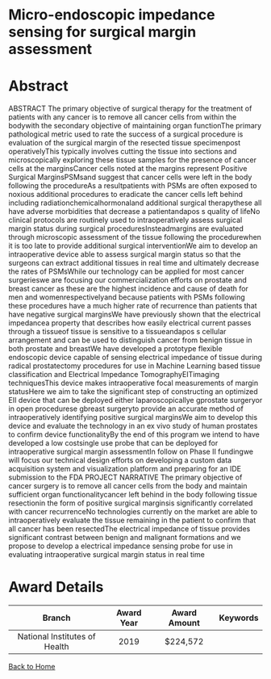 
Micro-endoscopic impedance sensing for surgical margin assessment
=================================================================

# Abstract


ABSTRACT The primary objective of surgical therapy for the treatment of patients with any cancer is to remove all cancer cells from within the bodywith the secondary objective of maintaining organ functionThe primary pathological metric used to rate the success of a surgical procedure is evaluation of the surgical margin of the resected tissue specimenpost operativelyThis typically involves cutting the tissue into sections and microscopically exploring these tissue samples for the presence of cancer cells at the marginsCancer cells noted at the margins represent Positive Surgical MarginsPSMsand suggest that cancer cells were left in the body following the procedureAs a resultpatients with PSMs are often exposed to noxious additional procedures to eradicate the cancer cells left behind including radiationchemicalhormonaland additional surgical therapythese all have adverse morbidities that decrease a patientandapos s quality of lifeNo clinical protocols are routinely used to intraoperatively assess surgical margin status during surgical proceduresInsteadmargins are evaluated through microscopic assessment of the tissue following the procedurewhen it is too late to provide additional surgical interventionWe aim to develop an intraoperative device able to assess surgical margin status so that the surgeons can extract additional tissues in real time and ultimately decrease the rates of PSMsWhile our technology can be applied for most cancer surgerieswe are focusing our commercialization efforts on prostate and breast cancer as these are the highest incidence and cause of death for men and womenrespectivelyand because patients with PSMs following these procedures have a much higher rate of recurrence than patients that have negative surgical marginsWe have previously shown that the electrical impedancea property that describes how easily electrical current passes through a tissueof tissue is sensitive to a tissueandapos s cellular arrangement and can be used to distinguish cancer from benign tissue in both prostate and breastWe have developed a prototype flexible endoscopic device capable of sensing electrical impedance of tissue during radical prostatectomy procedures for use in Machine Learning based tissue classification and Electrical Impedance TomographyEITimaging techniquesThis device makes intraoperative focal measurements of margin statusHere we aim to take the significant step of constructing an optimized EII device that can be deployed either laparoscopicallye gprostate surgeryor in open procedurese gbreast surgeryto provide an accurate method of intraoperatively identifying positive surgical marginsWe aim to develop this device and evaluate the technology in an ex vivo study of human prostates to confirm device functionalityBy the end of this program we intend to have developed a low costsingle use probe that can be deployed for intraoperative surgical margin assessmentIn follow on Phase II fundingwe will focus our technical design efforts on developing a custom data acquisition system and visualization platform and preparing for an IDE submission to the FDA PROJECT NARRATIVE The primary objective of cancer surgery is to remove all cancer cells from the body and maintain sufficient organ functionalitycancer left behind in the body following tissue resectionin the form of positive surgical marginsis significantly correlated with cancer recurrenceNo technologies currently on the market are able to intraoperatively evaluate the tissue remaining in the patient to confirm that all cancer has been resectedThe electrical impedance of tissue provides significant contrast between benign and malignant formations and we propose to develop a electrical impedance sensing probe for use in evaluating intraoperative surgical margin status in real time  

# Award Details

|Branch|Award Year|Award Amount|Keywords|
| :---: | :---: | :---: | :---: |
|National Institutes of Health|2019|$224,572||
  
  


[Back to Home](https://github.com/chrischow/dod_sbir_awards#2318)